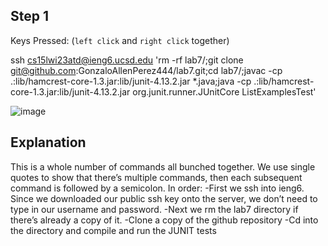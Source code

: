 Step 1
----

Keys Pressed: (`left click` and `right click` together)

ssh cs15lwi23atd@ieng6.ucsd.edu 'rm -rf lab7/;git clone git@github.com:GonzaloAllenPerez444/lab7.git;cd lab7/;javac -cp .:lib/hamcrest-core-1.3.jar:lib/junit-4.13.2.jar *.java;java -cp .:lib/hamcrest-core-1.3.jar:lib/junit-4.13.2.jar org.junit.runner.JUnitCore ListExamplesTest'

![image](https://user-images.githubusercontent.com/106555298/221093220-42e8c28b-48f9-445a-9904-b4fc66c63d5b.png)

Explanation
---

This is a whole number of commands all bunched together. We use single quotes to show that there’s multiple commands, then each subsequent command is followed by a semicolon. In order:
-First we ssh into ieng6. Since we downloaded our public ssh key onto the server, we don’t need to type in our username and password.
-Next we rm the lab7 directory if there’s already a copy of it.
-Clone a copy of the github repository
-Cd into the directory and compile and run the JUNIT tests 
